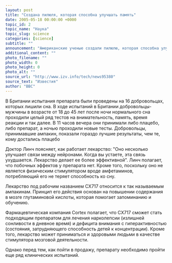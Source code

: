 ```yaml
---
layout: post
title: "Создана пилюля, которая способна улучшать память"
date: 2005-05-18 00:00:00 +0000
topic_id: 2
topic_name: "Наука"
topic_slug: science
categories: [science]
subtitle: ""
announcement: "Американские ученые создали пилюлю, которая способна улучшать память. Создатель препарата, доктор Гари Линч из университета Калифорнии, рассказал журналу New Scientist, что он может быть использован для устранения последствий смены часовых поясов при перелетах и лечении болезни Альцгеймера."
additional_content: ""
photo_filename: ""
photo_width: 0
photo_height: 0
photo_alt: ""
source_url: "http://www.izv.info/tech/news95380"
source_text: "Известия"
author: "BBC"
---
```

В Британии испытания препарата были проведены на 16 добровольцах, которых лишили сна. В ходе испытаний в Британии добровольцы-мужчины в возрасте от 18 до 45 лет после ночи нормального сна проходили целый ряд тестов на внимательность, память, время реакции и так далее. В 11 часов вечера они принимали либо плацебо, либо препарат, а ночью проходили новые тесты. Добровольцы, принимавшие ампакин, показали гораздо лучшие результаты, чем те, кому достались плацебо

Доктор Линч поясняет, как работает лекарство: "Оно несколько улучшает связи между нейронами. Когда вы устаете, эта связь ухудшается. Лекарство делает ее более эффективной". Линч полагает, что побочных эффектов у препарата нет. Кроме того, поскольку оно не является физическим стимулятором вроде амфетаминов, потребляющий его не теряет способность ко сну.

Лекарство под рабочим названием CX717 относится к так называемым ампакинам. Принцип его действия основан на повышении содержания в мозге глутаминовой кислоты, которая помогает запоминанию и обучению.

Фармацевтическая компания Cortex полагает, что CX717 сможет стать подходящим препаратом для лечения нарколепсии (излишней сонливости в дневное время) и дефицита внимания с гиперактивностью (состояния, затрудняющего способность детей к концентрации). Кроме того, лекарство может приниматься и здоровыми людьми в качестве стимулятора мозговой деятельности.

Однако перед тем, как пойти в продажу, препарату необходимо пройти еще ряд клинических испытаний.
